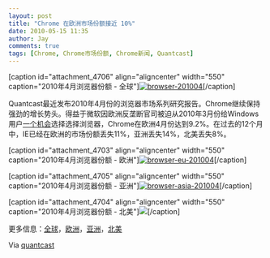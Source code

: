 ```yaml
---
layout: post
title: "Chrome 在欧洲市场份额接近 10%"
date: 2010-05-15 11:35
author: Jay
comments: true
tags: [Chrome, Chrome市场份额, Chrome新闻, Quantcast]
---
```



[caption id="attachment_4706" align="aligncenter" width="550" caption="2010年4月浏览器份额 - 全球"]<a href="http://img.chromi.org/2010/05/browser-201004.png">![](http://img.chromi.org/2010/05/browser-201004-550x366.png "browser-201004")</a>[/caption]


Quantcast最近发布2010年4月份的浏览器市场系列研究报告。Chrome继续保持强劲的增长势头。得益于微软因欧洲反垄断官司被迫从2010年3月份给Windows用户[一个机会](http://techcrunch.com/2009/12/16/eu-microsoft-antitrust/)选择选择浏览器，Chrome在欧洲4月份达到9.2%。在过去的12个月中，IE已经在欧洲的市场份额丢失11%，亚洲丢失14%，北美丢失8%。<!--more-->

[caption id="attachment_4703" align="aligncenter" width="550" caption="2010年4月浏览器份额 - 欧洲"]<a href="http://img.chromi.org/2010/05/browser-eu-201004.png">![](http://img.chromi.org/2010/05/browser-eu-201004-550x367.png "browser-eu-201004")</a>[/caption]

[caption id="attachment_4705" align="aligncenter" width="550" caption="2010年4月浏览器份额 - 亚洲"]<a href="http://img.chromi.org/2010/05/browser-asia-201004.png">![](http://img.chromi.org/2010/05/browser-asia-201004-550x367.png "browser-asia-201004")</a>[/caption]

[caption id="attachment_4704" align="aligncenter" width="550" caption="2010年4月浏览器份额 - 北美"]<a href="http://img.chromi.org/2010/05/browser-na-201004.png">![](http://img.chromi.org/2010/05/browser-na-201004-550x367.png)</a>[/caption]

更多信息：[全球](http://blog.quantcast.com/quantcast/2010/05/browser-share-around-the-world.html)，[欧洲](http://blog.quantcast.com/quantcast/2010/05/european-browser-web-share-april-10.html)，[亚洲](http://blog.quantcast.com/quantcast/2010/05/asia-browser-web-share-april-2010.html)，[北美](http://blog.quantcast.com/quantcast/2010/05/north-america-browser-share-april-2010.html)

Via [quantcast](http://blog.quantcast.com/quantcast/2010/05/browser-share-around-the-world.html)
